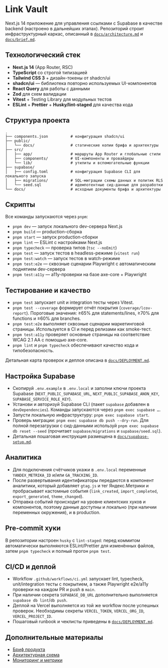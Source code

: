 # Link Vault

Next.js 14 приложение для управления ссылками с Supabase в качестве backend (настроено в дальнейших этапах). Репозиторий строит инфраструктурный каркас, описанный в [`docs/architecture.md`](docs/architecture.md) и [`docs/brief.md`](docs/brief.md).

## Технологический стек

- **Next.js 14** (App Router, RSC)
- **TypeScript** со строгой типизацией
- **Tailwind CSS 3** + дизайн-токены от shadcn/ui
- **shadcn/ui** — библиотека повторно используемых UI-компонентов
- **React Query** для работы с данными
- **Zod** для схем валидации
- **Vitest** + Testing Library для модульных тестов
- **ESLint** + **Prettier** + **Husky/lint-staged** для качества кода

## Структура проекта

```
.
├── components.json          # конфигурация shadcn/ui
├── public/
│   └── docs/                # статические копии брифа и архитектуры
├── src/
│   ├── app/                 # маршруты App Router и глобальные стили
│   ├── components/          # UI-компоненты и провайдеры
│   └── lib/                 # утилиты и вспомогательные функции
├── supabase/
│   ├── config.toml          # конфигурация Supabase CLI для локального запуска
│   ├── migrations/          # SQL-миграции схемы данных и политик RLS
│   └── seed.sql             # идемпотентные сид-данные для разработки
└── docs/                    # исходные документы брифа и архитектуры
```

## Скрипты

Все команды запускаются через `pnpm`:

- `pnpm dev` — запуск локального dev-сервера Next.js
- `pnpm build` — production-сборка
- `pnpm start` — запуск production-сборки
- `pnpm lint` — ESLint с настройками Next.js
- `pnpm typecheck` — проверка типов (`tsc --noEmit`)
- `pnpm test` — запуск тестов в headless-режиме (`vitest run`)
- `pnpm test:watch` — запуск тестов в watch-режиме
- `pnpm test:e2e` — сквозные сценарии Playwright с автоматическим поднятием dev-сервера
- `pnpm test:a11y` — a11y-проверки на базе axe-core + Playwright

## Тестирование и качество

- `pnpm test` запускает unit и integration тесты через Vitest.
- `pnpm test --coverage` формирует отчёт покрытия (`coverage/lcov-report`). Пороговые значения: ≥65% для statements/lines, ≥70% для functions и ≥60% для branches.
- `pnpm test:e2e` выполняет сквозные сценарии маркетинговой страницы. Используется в CI и перед релизами как smoke-тест.
- `pnpm test:a11y` проверяет основные страницы на соответствие WCAG 2.1 AA с помощью axe-core.
- `pnpm lint` и `pnpm typecheck` обеспечивают качество кода и типобезопасность.

Детальная карта проверок и деплоя описана в [`docs/DEPLOYMENT.md`](docs/DEPLOYMENT.md).

## Настройка Supabase

- Скопируй `.env.example` в `.env.local` и заполни ключи проекта Supabase (`NEXT_PUBLIC_SUPABASE_URL`, `NEXT_PUBLIC_SUPABASE_ANON_KEY`, `SUPABASE_SERVICE_ROLE_KEY`).
- Установи и авторизуй Supabase CLI (пакет `supabase` добавлен в `devDependencies`). Команды запускаются через `pnpm exec supabase …`.
- Запусти локальную инфраструктуру: `pnpm exec supabase start`.
- Проверь миграции: `pnpm exec supabase db push --dry-run`. Для полной перезагрузки с сид-данными используй `pnpm exec supabase db reset --seed` (прочитает `supabase/migrations` и `supabase/seed.sql`).
- Детальная пошаговая инструкция размещена в [`docs/supabase-setup.md`](docs/supabase-setup.md).

## Аналитика

- Для подключения счётчиков укажи в `.env.local` переменные `YANDEX_METRIKA_ID` и/или `GA_TRACKING_ID`.
- После развертывания идентификаторы передаются в компонент аналитики, который добавляет `gtag.js` и тег Яндекс.Метрики и пробрасывает кастомные события (`link_created`, `import_completed`, `export_generated`, `theme_changed`).
- Отправка событий происходит на уровне клиентских хуков и компонентов, поэтому данные доступны и локально (при наличии переменных окружения), и в production.

## Pre-commit хуки

В репозитории настроен `husky` с `lint-staged`: перед коммитом автоматически выполняются ESLint/Prettier для изменённых файлов, затем `pnpm typecheck` и полный прогон `pnpm test`.

## CI/CD и деплой

- Workflow `.github/workflows/ci.yml` запускает lint, typecheck, unit/integration тесты с покрытием, а также Playwright e2e/a11y проверки на каждом PR и push в `main`.
- При наличии секрета `SUPABASE_DB_URL` дополнительно выполняется `supabase db lint`/`db push`.
- Деплой на Vercel выполняется из той же workflow после успешных проверок. Необходимы секреты `VERCEL_TOKEN`, `VERCEL_ORG_ID`, `VERCEL_PROJECT_ID`.
- Пошаговый runbook и чеклисты приведены в [`docs/DEPLOYMENT.md`](docs/DEPLOYMENT.md).

## Дополнительные материалы

- [Бриф продукта](docs/brief.md)
- [Архитектурная схема](docs/architecture.md)
- [Мониторинг и метрики](docs/monitoring.md)

